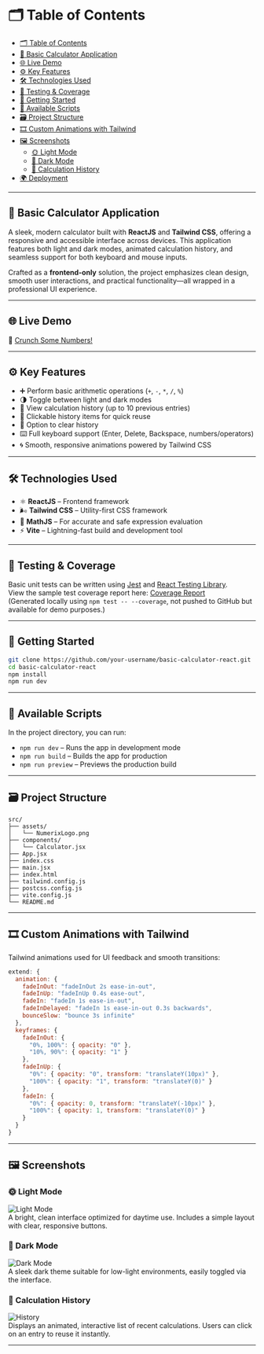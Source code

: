 # 🗂️ Table of Contents

- [🗂️ Table of Contents](#️-table-of-contents)
- [🧮 Basic Calculator Application](#-basic-calculator-application)
- [🌐 Live Demo](#-live-demo)
- [⚙️ Key Features](#️-key-features)
- [🛠️ Technologies Used](#️-technologies-used)
- [🧪 Testing \& Coverage](#-testing--coverage)
- [🚀 Getting Started](#-getting-started)
- [🧾 Available Scripts](#-available-scripts)
- [🗃️ Project Structure](#️-project-structure)
- [🎞️ Custom Animations with Tailwind](#️-custom-animations-with-tailwind)
- [🖼️ Screenshots](#️-screenshots)
  - [🌞 Light Mode](#-light-mode)
  - [🌙 Dark Mode](#-dark-mode)
  - [🧮 Calculation History](#-calculation-history)
- [🌍 Deployment](#-deployment)

---

## 🧮 Basic Calculator Application

A sleek, modern calculator built with **ReactJS** and **Tailwind CSS**, offering a responsive and accessible interface across devices. This application features both light and dark modes, animated calculation history, and seamless support for both keyboard and mouse inputs.

Crafted as a **frontend-only** solution, the project emphasizes clean design, smooth user interactions, and practical functionality—all wrapped in a professional UI experience.

---

## 🌐 Live Demo

🔗 [Crunch Some Numbers!](https://pavithrj.github.io/numerix)

---

## ⚙️ Key Features

- ➕ Perform basic arithmetic operations (`+`, `-`, `*`, `/`, `%`)
- 🌗 Toggle between light and dark modes
- 🧾 View calculation history (up to 10 previous entries)
- 🔁 Clickable history items for quick reuse
- 🧹 Option to clear history
- ⌨️ Full keyboard support (Enter, Delete, Backspace, numbers/operators)
- 🌀 Smooth, responsive animations powered by Tailwind CSS

---

## 🛠️ Technologies Used

- ⚛️ **ReactJS** – Frontend framework
- 🌬️ **Tailwind CSS** – Utility-first CSS framework
- 📐 **MathJS** – For accurate and safe expression evaluation
- ⚡ **Vite** – Lightning-fast build and development tool

---

## 🧪 Testing & Coverage

Basic unit tests can be written using [Jest](https://jestjs.io/) and [React Testing Library](https://testing-library.com/).  
View the sample test coverage report here: [Coverage Report](./coverage/lcov-report/index.html)  
(Generated locally using `npm test -- --coverage`, not pushed to GitHub but available for demo purposes.)

---

## 🚀 Getting Started

```bash
git clone https://github.com/your-username/basic-calculator-react.git
cd basic-calculator-react
npm install
npm run dev
```

---

## 🧾 Available Scripts

In the project directory, you can run:

- `npm run dev` – Runs the app in development mode
- `npm run build` – Builds the app for production
- `npm run preview` – Previews the production build

---

## 🗃️ Project Structure

```
src/
├── assets/
│   └── NumerixLogo.png
├── components/
│   └── Calculator.jsx
├── App.jsx
├── index.css
├── main.jsx
├── index.html
├── tailwind.config.js
├── postcss.config.js
├── vite.config.js
└── README.md
```

---

## 🎞️ Custom Animations with Tailwind

Tailwind animations used for UI feedback and smooth transitions:

```js
extend: {
  animation: {
    fadeInOut: "fadeInOut 2s ease-in-out",
    fadeInUp: "fadeInUp 0.4s ease-out",
    fadeIn: "fadeIn 1s ease-in-out",
    fadeInDelayed: "fadeIn 1s ease-in-out 0.3s backwards",
    bounceSlow: "bounce 3s infinite"
  },
  keyframes: {
    fadeInOut: {
      "0%, 100%": { opacity: "0" },
      "10%, 90%": { opacity: "1" }
    },
    fadeInUp: {
      "0%": { opacity: "0", transform: "translateY(10px)" },
      "100%": { opacity: "1", transform: "translateY(0)" }
    },
    fadeIn: {
      "0%": { opacity: 0, transform: "translateY(-10px)" },
      "100%": { opacity: 1, transform: "translateY(0)" }
    }
  }
}
```

---

## 🖼️ Screenshots

### 🌞 Light Mode  
![Light Mode](./screenshots/light-mode.png)  
A bright, clean interface optimized for daytime use. Includes a simple layout with clear, responsive buttons.

### 🌙 Dark Mode  
![Dark Mode](./screenshots/dark-mode.png)  
A sleek dark theme suitable for low-light environments, easily toggled via the interface.

### 🧮 Calculation History  
![History](./screenshots/history-demo.gif)  
Displays an animated, interactive list of recent calculations. Users can click on an entry to reuse it instantly.

---
